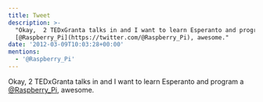 ```yaml
---
title: Tweet
description: >-
  "Okay,  2 TEDxGranta talks in and I want to learn Esperanto and program a
  [@Raspberry_Pi](https://twitter.com/@Raspberry_Pi), awesome."
date: '2012-03-09T10:03:28+00:00'
mentions:
  - '@Raspberry_Pi'
---
```

Okay,  2 TEDxGranta talks in and I want to learn Esperanto and program a [@Raspberry_Pi](https://twitter.com/@Raspberry_Pi), awesome.
